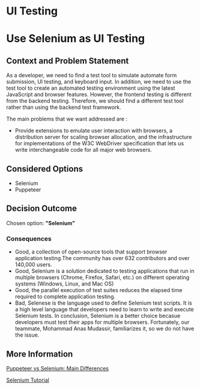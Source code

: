 # UI Testing

# Use Selenium as UI Testing

## Context and Problem Statement

As a developer, we need to find a test tool to simulate automate form submission, UI testing, and keyboard input. In addition, we need to use the test tool to create an automated testing environment using the latest JavaScript and browser features. However, the frontend testing is different from the backend testing. Therefore, we should find a different test tool rather than using the backend test framework.

The main problems that we want addressed are : 
 - Provide extensions to emulate user interaction with browsers, a distribution server for scaling browser allocation, and the infrastructure for implementations of the W3C WebDriver specification that lets us write interchangeable code for all major web browsers.

## Considered Options

* Selenium
* Puppeteer

## Decision Outcome

Chosen option: <b>"Selenium"</b>

### Consequences

* Good, a collection of open-source tools that support browser application testing.The community has over 632 contributors and over 140,000 users.
* Good, Selenium is a solution dedicated to testing applications that run in multiple browsers (Chrome, Firefox, Safari, etc.) on different operating systems (Windows, Linux, and Mac OS)
* Good, the parallel execution of test suites reduces the elapsed time required to complete application testing.
* Bad, Selenese is the language used to define Selenium test scripts. It is a high level language that developers need to learn to write and execute Selenium tests.
In conclusion, Selenium is a better choice becasue developers must test their apps for multiple browsers. Fortunately, our teammate, Mohammad Anas Mudassir, familiarizes it, so we do not have the issue.
## More Information
[Puppeteer vs Selenium: Main Differences](https://brightdata.com/blog/proxy-101/puppeteer-vs-selenium?kw=&cpn=14745430544&cam=aw_all_products-all_geos-search_dsa_blog-kw_en-desktop_blog-proxy-101__612826834975&utm_term=&utm_campaign=all_products-all_geos-search_dsa_blog-kw_en-desktop&utm_source=adwords&utm_medium=ppc&utm_content=blog-proxy-101&hsa_acc=1393175403&hsa_cam=14745430544&hsa_grp=136943772153&hsa_ad=612826834975&hsa_src=g&hsa_tgt=dsa-1649388331144&hsa_kw=&hsa_mt=&hsa_net=adwords&hsa_ver=3&cq_src=google_ads&cq_cmp=14745430544&cq_term=&cq_plac=&cq_net=g&cq_plt=gp&gclid=Cj0KCQiAvqGcBhCJARIsAFQ5ke4W0mLy0juROjoYit50lwoJsSXuefuSx-rmO3g4FI0TsBF5s6Zu0_AaAgzYEALw_wcB)

[Selenium Tutorial]([https://jestjs.io/docs/getting-started](https://www.selenium.dev/documentation/))
